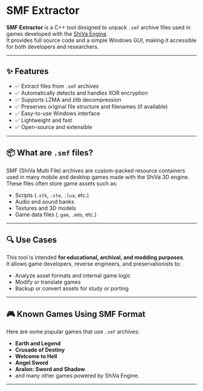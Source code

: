 # SMF Extractor

**SMF Extractor** is a C++ tool designed to unpack `.smf` archive files used in games developed with the [ShiVa Engine](https://www.shiva-engine.com/).  
It provides full source code and a simple Windows GUI, making it accessible for both developers and researchers.

---

## ✨ Features

- ✅ Extract files from `.smf` archives
- ✅ Automatically detects and handles XOR encryption
- ✅ Supports LZMA and zlib decompression
- ✅ Preserves original file structure and filenames (if available)
- ✅ Easy-to-use Windows interface
- ✅ Lightweight and fast
- ✅ Open-source and extensible

---

## 📦 What are `.smf` files?

SMF (ShiVa Multi File) archives are custom-packed resource containers used in many mobile and desktop games made with the ShiVa 3D engine. These files often store game assets such as:

- Scripts (`.stk`, `.ste`, `.lua`, etc.)
- Audio and sound banks
- Textures and 3D models
- Game data files (`.gam`, `.mdo`, etc.)

---

## 🔍 Use Cases

This tool is intended **for educational, archival, and modding purposes**.  
It allows game developers, reverse engineers, and preservationists to:

- Analyze asset formats and internal game logic  
- Modify or translate games  
- Backup or convert assets for study or porting

---

## 🎮 Known Games Using SMF Format

Here are some popular games that use `.smf` archives:

- **Earth and Legend**
- **Crusade of Destiny**
- **Welcome to Hell**
- **Angel Sword**
- **Aralon: Sword and Shadow**
- and many other games powered by ShiVa Engine.

---
